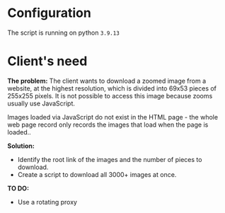 # Configuration
The script is running on python `3.9.13`

# Client's need

**The problem:** The client wants to download a zoomed image from a website, at the highest resolution, which is divided into 69x53 pieces of 255x255 pixels. It is not possible to access this image because zooms usually use JavaScript. 

Images loaded via JavaScript do not exist in the HTML page - the whole web page record only records the images that load when the page is loaded.. 

**Solution:** 
- Identify the root link of the images and the number of pieces to download.
- Create a script to download all 3000+ images at once. 

**TO DO:** 
- Use a rotating proxy


